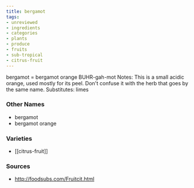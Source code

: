 ```yaml
---
title: bergamot
tags:
- unreviewed
- ingredients
- categories
- plants
- produce
- fruits
- sub-tropical
- citrus-fruit
---
```

bergamot = bergamot orange BUHR-gah-mot Notes: This is a small acidic orange, used mostly for its peel. Don't confuse it with the herb that goes by the same name. Substitutes: limes

### Other Names

* bergamot
* bergamot orange

### Varieties

* [[citrus-fruit]]

### Sources
* http://foodsubs.com/Fruitcit.html
